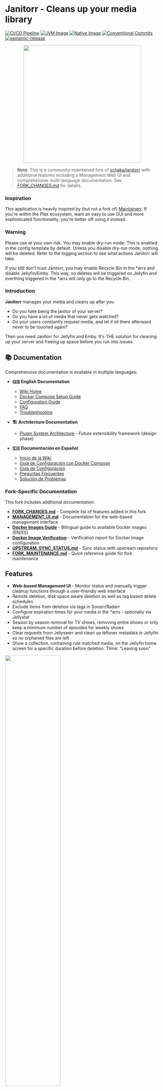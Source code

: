 # Janitorr - Cleans up your media library

[![CI/CD Pipeline](https://github.com/carcheky/janitorr/workflows/CI%2FCD%20Pipeline/badge.svg)](https://github.com/carcheky/janitorr/actions/workflows/ci-cd.yml)
[![JVM Image](https://github.com/carcheky/janitorr/workflows/JVM%20Image/badge.svg)](https://github.com/carcheky/janitorr/actions/workflows/jvm-image.yml)
[![Native Image](https://github.com/carcheky/janitorr/workflows/Native%20images/badge.svg)](https://github.com/carcheky/janitorr/actions/workflows/native-image.yml)
[![Conventional Commits](https://img.shields.io/badge/Conventional%20Commits-1.0.0-yellow.svg)](https://conventionalcommits.org)
[![semantic-release](https://img.shields.io/badge/%20%20%F0%9F%93%A6%F0%9F%9A%80-semantic--release-e10079.svg)](https://github.com/semantic-release/semantic-release)

<p align="center">
    <img src="images/logos/janitorr_icon.png" width=384>
</p>

> **Note**: This is a community-maintained fork of [schaka/janitorr](https://github.com/schaka/janitorr) with additional features including a Management Web UI and comprehensive multi-language documentation. See [FORK_CHANGES.md](FORK_CHANGES.md) for details.

### Inspiration

This application is heavily inspired by (but not a fork of) [Maintainerr](https://github.com/jorenn92/Maintainerr).
If you're within the Plex ecosystem, want an easy to use GUI and more sophisticated functionality, you're better off using it instead.

### Warning

Please use at your own risk.
You may enable dry-run mode. This is enabled in the config template by default.
Unless you disable dry-run mode, nothing will be deleted.
Refer to the logging section to see what actions Janitorr will take.

If you still don't trust Janitorr, you may enable Recycle Bin in the *arrs and disable Jellyfin/Emby.
This way, no deletes will be triggered on Jellyfin and everthing triggered in the *arrs will only go to the Recycle Bin.

### Introduction

**Janitorr** manages your media and cleans up after you.

- Do you hate being the janitor of your server?
- Do you have a lot of media that never gets watched?
- Do your users constantly request media, and let it sit there afterward never to be touched again?

Then you need Janitorr for Jellyfin and Emby.
It's THE solution for cleaning up your server and freeing up space before you run into issues.

## 📚 Documentation

Comprehensive documentation is available in multiple languages:

- **🇬🇧 English Documentation**
  - [Wiki Home](docs/wiki/en/Home.md)
  - [Docker Compose Setup Guide](docs/wiki/en/Docker-Compose-Setup.md)
  - [Configuration Guide](docs/wiki/en/Configuration-Guide.md)
  - [FAQ](docs/wiki/en/FAQ.md)
  - [Troubleshooting](docs/wiki/en/Troubleshooting.md)

- **🏗️ Architecture Documentation**
  - [Plugin System Architecture](docs/architecture/README.md) - Future extensibility framework (design phase)

- **🇪🇸 Documentación en Español**
  - [Inicio de la Wiki](docs/wiki/es/Home.md)
  - [Guía de Configuración con Docker Compose](docs/wiki/es/Configuracion-Docker-Compose.md)
  - [Guía de Configuración](docs/wiki/es/Guia-Configuracion.md)
  - [Preguntas Frecuentes](docs/wiki/es/Preguntas-Frecuentes.md)
  - [Solución de Problemas](docs/wiki/es/Solucion-Problemas.md)

### Fork-Specific Documentation

This fork includes additional documentation:

- **[FORK_CHANGES.md](FORK_CHANGES.md)** - Complete list of features added in this fork
- **[MANAGEMENT_UI.md](MANAGEMENT_UI.md)** - Documentation for the web-based management interface
- **[Docker Images Guide](docs/DOCKER_IMAGES_GUIDE.md)** - Bilingual guide to available Docker images (EN/ES)
- **[Docker Image Verification](docs/DOCKER_IMAGE_VERIFICATION.md)** - Verification report for Docker image configuration
- **[UPSTREAM_SYNC_STATUS.md](UPSTREAM_SYNC_STATUS.md)** - Sync status with upstream repository
- **[FORK_MAINTENANCE.md](FORK_MAINTENANCE.md)** - Quick reference guide for fork maintenance

## Features

- **Web-based Management UI** - Monitor status and manually trigger cleanup functions through a user-friendly web interface
- Remote deletion, disk space aware deletion as well as tag based delete schedules
- Exclude items from deletion via tags in Sonarr/Radarr
- Configure expiration times for your media in the *arrs - optionally via Jellystat
- Season by season removal for TV shows, removing entire shows or only keep a minimum number of episodes for weekly shows
- Clear requests from Jellyseerr and clean up leftover metadata in Jellyfin so no orphaned files are left
- Show a collection, containing rule matched media, on the Jellyfin home screen for a specific duration before deletion. Think: "Leaving soon"

<img src="images/leaving_soon_01.png" width=60%>

### Important notes

- Janitorr does **not** delete items after they were watched. Look into [Jellyfin Media Cleaner](https://github.com/shemanaev/jellyfin-plugin-media-cleaner) for that.
- **I don't use Emby. I implemented and tested it, but for maintenance I rely on bug reports**
- Only one of Jellyfin or Emby can be enabled at a time
- Only one of Jellystat or Streamystats can be enabled at a time
- "Leaving Soon" Collections are *always* created and do not care for dry-run settings
- Jellyfin and Emby require user access to delete files, an API key is not enough - I recommend creating a user specifically for this task
- **For media to be picked up, it needs to have been downloaded by the Radarr/Sonarr**
- Jellyfin/Emby and Jellyseerr are not required, but if you don't supply them, you may end up with orphaned folders,  metadata, etc

### Management UI

Janitorr includes a web-based management interface accessible at `http://<host>:<port>/` when the application is running.

The management UI allows you to:
- View the current system status and configuration
- Manually trigger any cleanup function on-demand
- Monitor which cleanups have been executed
- See real-time feedback on cleanup operations

For more details, see [MANAGEMENT_UI.md](MANAGEMENT_UI.md).

### Logging
You may check the container logs for Janitorr to observe what the application wants to do.
Janitorr logs to stdout, so you can view your logs in Docker. However, it is recommended to enable file logging in your config instead.
If file logging is enabled, please make sure the location you've chosen for the log file is mapped into the container, so that Janitorr can write log files to the host and not inside the container.

To enable debug logging, change `INFO` in the following line in `application.yml` to either `DEBUG` or `TRACE`:

```yml
    com.github.schaka: INFO
```

### Troubleshooting
Before you create a new issue, please check previous issues to make sure nobody has faced the same problem before.

**📖 Check the documentation:**
- [English Troubleshooting Guide](docs/wiki/en/Troubleshooting.md)
- [English FAQ](docs/wiki/en/FAQ.md)
- [Guía de Solución de Problemas (Español)](docs/wiki/es/Solucion-Problemas.md)
- [Preguntas Frecuentes (Español)](docs/wiki/es/Preguntas-Frecuentes.md)

If you still need help, start a [new discussion](https://github.com/carcheky/janitorr/discussions).

## Setup

Currently, the code is only published as a docker image to [GitHub](https://github.com/Schaka/janitorr/pkgs/container/janitorr).
If you cannot use Docker, you'll have to compile it yourself from source.

Depending on the configuration, files will be deleted if they are older than x days. Age is determined by your grab
history in the *arr apps. By default, it will choose the oldest file in the history.
If Jellystat or Streamystats is set up, the most recent watch date overwrites the grab history, if it exists.

To exclude media from being considered from deletion, set the `janitorr_keep` tag in Sonarr/Radarr. The actual tag
Janitorr looks for can be adjusted in your config file.

### Setting up Docker

> **📖 For a comprehensive step-by-step guide, see the [Docker Compose Setup Guide](docs/wiki/en/Docker-Compose-Setup.md)** (also available in [Spanish](docs/wiki/es/Configuracion-Docker-Compose.md))

- follow the mapping for `application.yml` examples below
- within that host folder, put a copy of [application.yml](https://github.com/Schaka/janitorr/blob/develop/src/main/resources/application-template.yml) from this repository
- adjust said copy with your own info like *arr, Jellyfin and Jellyseerr API keys and your preferred port

If using Jellyfin with **filesystem access**, ensure that Janitorr has access to the exact directory structure for the leaving-soon-dir as Jellyfin.
Additionally, make sure the *arrs directories are mapped into your container the same way for Janitorr as well.
Janitorr receives info about where files are located by the *arrs - so the path needs to be available to both.

Janitorr creates symlinks from whatever directory it receives from the arrs' API into the `leaving-soon-dir`.
If Radarr finds movies at `/data/media/movies` Janitorr needs to find them at `/data/media/movies` too.
You need to ensure links can be created from the source (in the *arrs' library) to the destination (leaving-soon).

The only exception is your `leaving-soon-dir`. If Jellyfin and Janitorr know this directory under different paths, you can just this.
By default, both `media-server-leaving-soon-dir` and `leaving-soon-dir` should be identical if your volume mappings are identical.


If Janitorr's mapping looks like this:
`/share_media/media/leaving-soon:/data/media/leaving-soon`

And Jellyfin's like this:
`/share_media/media/leaving-soon:/library/leaving-soon`

Then your `application.yml` should look like:
```
leaving-soon-dir: "/data/media/leaving-soon"
media-server-leaving-soon-dir: "/library/leaving-soon"
```

**You may also check out [this example](examples/example-compose.yml) of a full stack setup.**

### Docker config

Before using this, please make sure you've created the `application.yml` file and put it in the correct config directory you intend to map.
The application requires it. You need to supply it, or Janitorr will not start correctly.
You don't have to publish ANY ports on the host machine.
If you're seeing any problems, consult [the Wiki](https://github.com/Schaka/janitorr/wiki/Troubleshooting).

An example of a `docker-compose.yml` may look like this:

```yml
services:
  janitorr:
    container_name: janitorr
    image: ghcr.io/carcheky/janitorr:jvm-stable
    user: 1000:1000 # Replace with your user who should own your application.yml file
    mem_limit: 256M # is used to dynamically calculate heap size, can go as low as 200MB, but 256 is recommended - higher for very large libraries
    mem_swappiness: 0
    volumes:
      - /appdata/janitorr/config/application.yml:/config/application.yml
      - /appdata/janitorr/logs:/logs
      - /share_media:/data
    environment:
      # Uses https://github.com/dmikusa/tiny-health-checker supplied by paketo buildpacks
      - THC_PATH=/health
      - THC_PORT=8081
    healthcheck:
      test: [ "CMD", "/workspace/health-check" ]
      start_period: 30s
      interval: 5s
      retries: 3
```

**The native image is now deprecated as of 1.9.0. Please switch to the JVM image.**
[Oracle has announced](https://blogs.oracle.com/java/post/detaching-graalvm-from-the-java-ecosystem-train) that the GraalVM will be "detached" from the ecosystem.
Despite employees [chiming in on Reddit](https://www.reddit.com/r/java/comments/1niamuc/comment/nehsqww) saying it won't be going anywhere, its future is a bit uncertain.
I had originally implemented it due to fast runtimes and lower memory footprint, but it requires a lot of workarounds and upkeep to save barely 100MB of RAM.
Please see release notes for 1.9.0 for a thorough explanation.

A native image is also published for every build. It keeps a lower memory and CPU footprint and doesn't require longer runtimes to achieve optimal performance (JIT).
That image is always tagged `:native-stable`. To get a specific version, use `:native-v1.x.x`.
**While I do publish an arm64 version of this image, it is mostly untested.**

```yml
services:
  janitorr:
    container_name: janitorr
    image: ghcr.io/carcheky/janitorr:native-stable
    user: 1000:1000 # Replace with your user who should own your application.yml file
    volumes:
      - /appdata/janitorr/config/application.yml:/config/config.yml
      - /appdata/janitorr/logs:/logs
      - /share_media:/data
    environment:
      # Uses https://github.com/dmikusa/tiny-health-checker supplied by paketo buildpacks
      - THC_PATH=/health
      - THC_PORT=8081
      - SPRING_CONFIG_ADDITIONAL_LOCATION=/config/application.yml
    healthcheck:
      test: [ "CMD", "/workspace/health-check" ]
      start_period: 30s
      interval: 5s
      retries: 3
```

To get the latest build as found in the development branch, grab the following image: `ghcr.io/carcheky/janitorr:jvm-develop`.
The development version of the native image is available as `ghcr.io/carcheky/janitorr:native-develop`.

## Contributing

We welcome contributions! Please see our [Contributing Guide](CONTRIBUTING.md) for details on:

- How to submit changes
- Commit message conventions
- Development workflow
- Code style guidelines

### Quick Start for Contributors

1. Fork and clone the repository
2. Make your changes following [Conventional Commits](https://www.conventionalcommits.org/)
3. Submit a pull request

All commits must follow the Conventional Commits specification. See the [CI/CD Documentation](docs/CI-CD.md) for more details on our automated release process.

## JetBrains
Thank you to [<img src="images/logos/jetbrains.svg" alt="JetBrains" width="32"> JetBrains](http://www.jetbrains.com/) for providing us with free licenses to their great tools.

* [<img src="images/logos/idea.svg" alt="Idea" width="32"> IntelliJ Idea](https://www.jetbrains.com/idea/)
* [<img src="images/logos/webstorm.svg" alt="WebStorm" width="32"> WebStorm](http://www.jetbrains.com/webstorm/)
* [<img src="images/logos/rider.svg" alt="Rider" width="32"> Rider](http://www.jetbrains.com/rider/)
